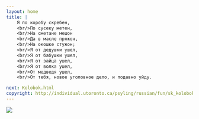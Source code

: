 ```yaml
---
layout: home
title: |
    Я по коробу скребен,
    <br/>По сусеку метен,
    <br/>На сметане мешон
    <br/>Да в масле пряжон,
    <br/>На окошке стужон;
    <br/>Я от дедушки ушел,
    <br/>Я от бабушки ушел,
    <br/>Я от зайца ушел,
    <br/>Я от волка ушел,
    <br/>От медведя ушел,
    <br/>От тебя, новое уголовное дело, и подавно уйду.

next: Kolobok.html
copyright: http://individual.utoronto.ca/psyling/russian/fun/sk_kolobok.htm
---
```


[![](https://perestroika-2.com/images/lenin-mushroom.jpg)](https://shabbat.lamourism.com/kolobok/%D0%9C%D0%BE%D1%8F%20%D0%91%D0%BE%D1%80%D1%8C%D0%B1%D0%B0.avif)
